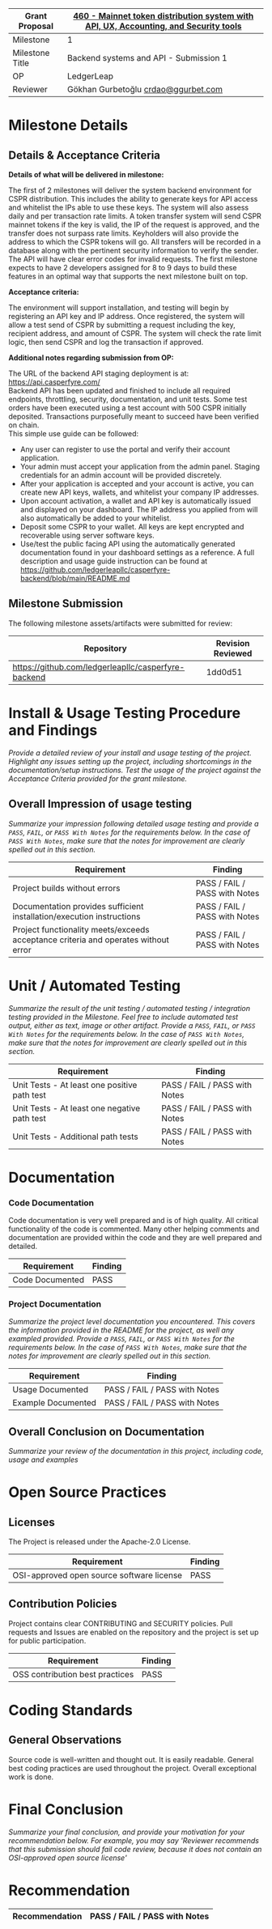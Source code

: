 Grant Proposal | [460 - Mainnet token distribution system with API, UX, Accounting, and Security tools](https://portal.devxdao.com/public-proposals/460)
------------ | -------------
Milestone | 1
Milestone Title | Backend systems and API - Submission 1
OP | LedgerLeap
Reviewer | Gökhan Gurbetoğlu <crdao@ggurbet.com>


# Milestone Details

## Details & Acceptance Criteria

**Details of what will be delivered in milestone:**

The first of 2 milestones will deliver the system backend environment for CSPR distribution. This includes the ability to generate keys for API access and whitelist the IPs able to use these keys. The system will also assess daily and per transaction rate limits. A token transfer system will send CSPR mainnet tokens if the key is valid, the IP of the request is approved, and the transfer does not surpass rate limits. Keyholders will also provide the address to which the CSPR tokens will go. All transfers will be recorded in a database along with the pertinent security information to verify the sender. The API will have clear error codes for invalid requests. The first milestone expects to have 2 developers assigned for 8 to 9 days to build these features in an optimal way that supports the next milestone built on top.

**Acceptance criteria:**

The environment will support installation, and testing will begin by registering an API key and IP address. Once registered, the system will allow a test send of CSPR by submitting a request including the key, recipient address, and amount of CSPR. The system will check the rate limit logic, then send CSPR and log the transaction if approved.

**Additional notes regarding submission from OP:**

The URL of the backend API staging deployment is at: https://api.casperfyre.com/  
Backend API has been updated and finished to include all required endpoints, throttling, security, documentation, and unit tests. Some test orders have been executed using a test account with 500 CSPR initially deposited. Transactions purposefully meant to succeed have been verified on chain.  
This simple use guide can be followed:
 - Any user can register to use the portal and verify their account application.
 - Your admin must accept your application from the admin panel. Staging credentials for an admin account will be provided discretely.
 - After your application is accepted and your account is active, you can create new API keys, wallets, and whitelist your company IP addresses.
 - Upon account activation, a wallet and API key is automatically issued and displayed on your dashboard. The IP address you applied from will also automatically be added to your whitelist.
 - Deposit some CSPR to your wallet. All keys are kept encrypted and recoverable using server software keys.
 - Use/test the public facing API using the automatically generated documentation found in your dashboard settings as a reference.
A full description and usage guide instruction can be found at https://github.com/ledgerleapllc/casperfyre-backend/blob/main/README.md

## Milestone Submission

The following milestone assets/artifacts were submitted for review:

Repository | Revision Reviewed
------------ | -------------
https://github.com/ledgerleapllc/casperfyre-backend | 1dd0d51


# Install & Usage Testing Procedure and Findings

_Provide a detailed review of your install and usage testing of the project. Highlight any issues setting up the project,
including shortcomings in the documentation/setup instructions. Test the usage of the project against the Acceptance Criteria
provided for the grant milestone._

## Overall Impression of usage testing

_Summarize your impression following detailed usage testing and provide a `PASS`, `FAIL`, or `PASS With Notes` for the requirements
below. In the case of `PASS With Notes`, make sure that the notes for improvement are clearly spelled out in this section._

Requirement | Finding
------------ | -------------
Project builds without errors | PASS / FAIL / PASS with Notes
Documentation provides sufficient installation/execution instructions | PASS / FAIL / PASS with Notes
Project functionality meets/exceeds acceptance criteria and operates without error | PASS / FAIL / PASS with Notes

# Unit / Automated Testing

_Summarize the result of the unit testing / automated testing / integration testing provided in the Milestone. Feel free to include
automated test output, either as text, image or other artifact. Provide a `PASS`, `FAIL`, or `PASS With Notes` for the requirements
below. In the case of `PASS With Notes`, make sure that the notes for improvement are clearly spelled out in this section._

Requirement | Finding
------------ | -------------
Unit Tests - At least one positive path test | PASS / FAIL / PASS with Notes
Unit Tests - At least one negative path test | PASS / FAIL / PASS with Notes
Unit Tests - Additional path tests | PASS / FAIL / PASS with Notes

# Documentation

### Code Documentation

Code documentation is very well prepared and is of high quality. All critical functionality of the code is commented. Many other helping comments and documentation are provided within the code and they are well prepared and detailed.

Requirement | Finding
------------ | -------------
Code Documented | PASS

### Project Documentation

_Summarize the project level documentation you encountered. This covers the information provided in the README for the project, 
as well any exampled provided. Provide a `PASS`, `FAIL`, or `PASS With Notes` for the requirements
below. In the case of `PASS With Notes`, make sure that the notes for improvement are clearly spelled out in this section._

Requirement | Finding
------------ | -------------
Usage Documented | PASS / FAIL / PASS with Notes
Example Documented | PASS / FAIL / PASS with Notes

## Overall Conclusion on Documentation

_Summarize your review of the documentation in this project, including code, usage and examples_

# Open Source Practices

## Licenses

The Project is released under the Apache-2.0 License.

Requirement | Finding
------------ | -------------
OSI-approved open source software license | PASS

## Contribution Policies

Project contains clear CONTRIBUTING and SECURITY policies. Pull requests and Issues are enabled on the repository and the project is set up for public participation.

Requirement | Finding
------------ | -------------
OSS contribution best practices | PASS

# Coding Standards

## General Observations

Source code is well-written and thought out. It is easily readable. General best coding practices are used throughout the project. Overall exceptional work is done.


# Final Conclusion

_Summarize your final conclusion, and provide your motivation for your recommendation below. For example, you may say 'Reviewer recommends that this
submission should fail code review, because it does not contain an OSI-approved open source license'_

# Recommendation

Recommendation | PASS / FAIL / PASS with Notes
------------ | -------------
